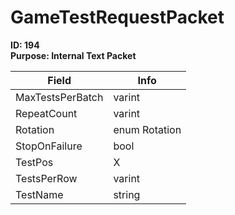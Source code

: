 # GameTestRequestPacket

**ID: 194**  
**Purpose: Internal Text Packet**  

<table><thead><tr><th>Field</th><th>Info</th></tr></thead><tbody>
<tr><td>MaxTestsPerBatch</td><td>varint</td></tr>
<tr><td>RepeatCount</td><td>varint</td></tr>
<tr><td>Rotation</td><td>enum Rotation</td></tr>
<tr><td>StopOnFailure</td><td>bool</td></tr>
<tr><td>TestPos</td><td>X</td></tr>
<tr><td>TestsPerRow</td><td>varint</td></tr>
<tr><td>TestName</td><td>string</td></tr>
</tbody></table>